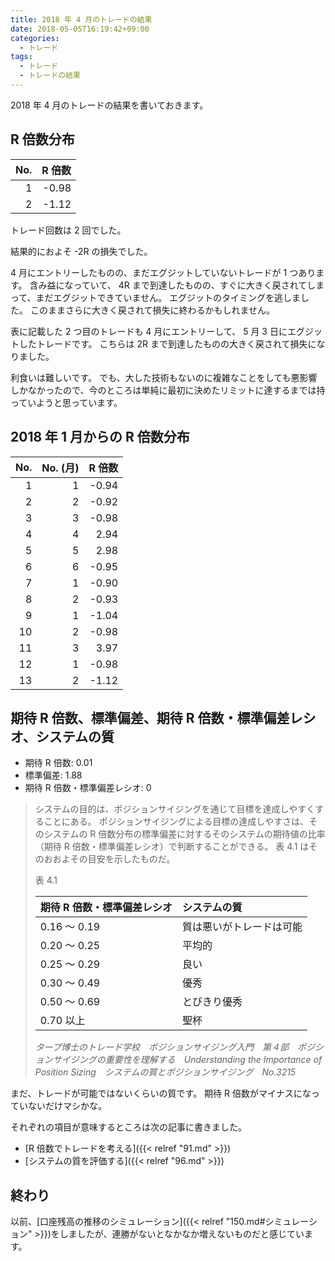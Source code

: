 ```yaml
---
title: 2018 年 4 月のトレードの結果
date: 2018-05-05T16:19:42+09:00
categories:
  - トレード
tags:
  - トレード
  - トレードの結果
---
```


2018 年 4 月のトレードの結果を書いておきます。

<!--more-->

<script src="//cdnjs.cloudflare.com/ajax/libs/Chart.js/2.7.2/Chart.bundle.min.js"></script>

<div height="320" width="640">
  <canvas id="canvas"></canvas>
</div>

<script>
  (function () {
    const ctx = document.getElementById('canvas').getContext('2d');
    const d = [0, -0.99, -1.99, -2.99, 0.08, 3.06, 2.06, 1.05, 0.08, -0.92, -1.92, 2.25, 1.25, 0.11];
    const data = {
      datasets: [{
        data: d,
        fill: false,
        label: '累積 R 倍数'
      }],
      labels: d.map((c, i, a) => i)
    };
    const options = {};
    const c = new Chart(ctx, {
      data: data,
      options: options,
      type: 'line'
    });
  })();
</script>

## R 倍数分布

| No.  | R 倍数 |
| ---: | -----: |
|    1 |  -0.98 |
|    2 |  -1.12 |

トレード回数は 2 回でした。

結果的におよそ -2R の損失でした。

4 月にエントリーしたものの、まだエグジットしていないトレードが 1 つあります。
含み益になっていて、 4R まで到達したものの、すぐに大きく戻されてしまって、まだエグジットできていません。
エグジットのタイミングを逃しました。
このままさらに大きく戻されて損失に終わるかもしれません。

表に記載した 2 つ目のトレードも 4 月にエントリーして、 5 月 3 日にエグジットしたトレードです。
こちらは 2R まで到達したものの大きく戻されて損失になりました。

利食いは難しいです。
でも、大した技術もないのに複雑なことをしても悪影響しかなかったので、今のところは単純に最初に決めたリミットに達するまでは持っていようと思っています。

## 2018 年 1 月からの R 倍数分布

| No.  | No. (月) | R 倍数 |
| ---: | -------: | -----: |
|    1 |        1 |  -0.94 |
|    2 |        2 |  -0.92 |
|    3 |        3 |  -0.98 |
|    4 |        4 |   2.94 |
|    5 |        5 |   2.98 |
|    6 |        6 |  -0.95 |
|    7 |        1 |  -0.90 |
|    8 |        2 |  -0.93 |
|    9 |        1 |  -1.04 |
|   10 |        2 |  -0.98 |
|   11 |        3 |   3.97 |
|   12 |        1 |  -0.98 |
|   13 |        2 |  -1.12 |

## 期待 R 倍数、標準偏差、期待 R 倍数・標準偏差レシオ、システムの質

* 期待 R 倍数: 0.01
* 標準偏差: 1.88
* 期待 R 倍数・標準偏差レシオ: 0

> システムの目的は、ポジションサイジングを通じて目標を達成しやすくすることにある。
> ポジションサイジングによる目標の達成しやすさは、そのシステムの R 倍数分布の標準偏差に対するそのシステムの期待値の比率（期待 R 倍数・標準偏差レシオ）で判断することができる。
> 表 4.1 はそのおおよその目安を示したものだ。
>
> 表 4.1
>
> | 期待 R 倍数・標準偏差レシオ |       システムの質       |
> | :-------------------------- | :----------------------- |
> | 0.16 ～ 0.19                | 質は悪いがトレードは可能 |
> | 0.20 ～ 0.25                | 平均的                   |
> | 0.25 ～ 0.29                | 良い                     |
> | 0.30 ～ 0.49                | 優秀                     |
> | 0.50 ～ 0.69                | とびきり優秀             |
> | 0.70 以上                   | 聖杯                     |
>
> <cite>タープ博士のトレード学校　ポジションサイジング入門　第４部　ポジションサイジングの重要性を理解する　Understanding the Importance of Position Sizing　システムの質とポジションサイジング　No.3215</cite>

まだ、トレードが可能ではないくらいの質です。
期待 R 倍数がマイナスになっていないだけマシかな。

それぞれの項目が意味するところは次の記事に書きました。

* [R 倍数でトレードを考える]({{< relref "91.md" >}})
* [システムの質を評価する]({{< relref "96.md" >}})

## 終わり

以前、[口座残高の推移のシミュレーション]({{< relref "150.md#シミュレーション" >}})をしましたが、連勝がないとなかなか増えないものだと感じています。
